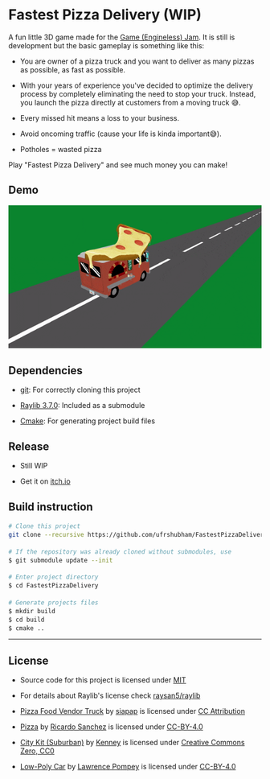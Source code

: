 # Fastest Pizza Delivery (WIP)

A fun little 3D game made for the [Game (Engineless) Jam](https://itch.io/jam/engineless-jam). It is still is development but the basic gameplay is something like this:

- You are owner of a pizza truck and you want to deliver as many pizzas as possible, as fast as possible.

- With your years of experience you've decided to optimize the delivery process by completely eliminating the need to stop your truck. Instead, you launch the pizza directly at customers from a moving truck 😅.

- Every missed hit means a loss to your business.

- Avoid oncoming traffic (cause your life is kinda important😅).

- Potholes = wasted pizza

Play "Fastest Pizza Delivery" and see much money you can make!

## Demo

![Demo](branding/demo.gif)

## Dependencies

- [git](https://git-scm.com/): For correctly cloning this project

- [Raylib 3.7.0](https://www.raylib.com/): Included as a submodule

- [Cmake](https://cmake.org/): For generating project build files

## Release

- Still WIP

- Get it on [itch.io](https://ufrshubham.itch.io/fastest-pizza-delivery)

## Build instruction

```bash
# Clone this project
git clone --recursive https://github.com/ufrshubham/FastestPizzaDelivery.git

# If the repository was already cloned without submodules, use
$ git submodule update --init

# Enter project directory
$ cd FastestPizzaDelivery

# Generate projects files
$ mkdir build
$ cd build
$ cmake ..
```

---

## License

- Source code for this project is licensed under [MIT](LICENSE)

- For details about Raylib's license check [raysan5/raylib](https://github.com/raysan5/raylib)

- [Pizza Food Vendor Truck](https://sketchfab.com/3d-models/pizza-food-vendor-truck-f9faf8cfe0b44b6ca1dc146411bc651b) by [siapap](https://sketchfab.com/siapap) is licensed under [CC Attribution](https://creativecommons.org/licenses/by/4.0/)

- [Pizza](https://sketchfab.com/3d-models/pizza-f8e13d5694464e8581907dde27bb59c8) by [Ricardo Sanchez](https://sketchfab.com/380660711785) is licensed under [CC-BY-4.0](https://creativecommons.org/licenses/by/4.0/)

- [City Kit (Suburban)](https://www.kenney.nl/assets/city-kit-suburban) by [Kenney](www.kenney.nl) is licensed under [Creative Commons Zero, CC0](http://creativecommons.org/publicdomain/zero/1.0/)

- [Low-Poly Car](https://sketchfab.com/3d-models/low-poly-car-3bee85b8530046e5bb11a57965129187) by [Lawrence Pompey](https://sketchfab.com/lawrencepompey) is licensed under [CC-BY-4.0](https://creativecommons.org/licenses/by/4.0/)
